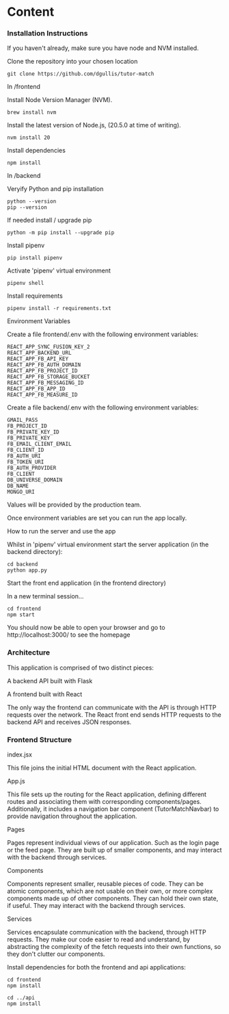 # Content

### Installation Instructions

If you haven't already, make sure you have node and NVM installed.

Clone the repository into your chosen location

`git clone https://github.com/dgullis/tutor-match
`

In /frontend

Install Node Version Manager (NVM).

`brew install nvm`

Install the latest version of Node.js, (20.5.0 at time of writing).

`nvm install 20`

Install dependencies

`npm install`

In /backend

Veryify Python and pip installation

```
python --version
pip --version
```

If needed install / upgrade pip

`python -m pip install --upgrade pip`

Install pipenv

`pip install pipenv`

Activate 'pipenv' virtual environment

`pipenv shell`

Install requirements

`pipenv install -r requirements.txt`

Environment Variables

Create a file frontend/.env with the following environment variables:

```
REACT_APP_SYNC_FUSION_KEY_2
REACT_APP_BACKEND_URL
REACT_APP_FB_API_KEY
REACT_APP_FB_AUTH_DOMAIN
REACT_APP_FB_PROJECT_ID
REACT_APP_FB_STORAGE_BUCKET
REACT_APP_FB_MESSAGING_ID
REACT_APP_FB_APP_ID
REACT_APP_FB_MEASURE_ID
```

Create a file backend/.env with the following environment variables:

```
GMAIL_PASS
FB_PROJECT_ID
FB_PRIVATE_KEY_ID
FB_PRIVATE_KEY
FB_EMAIL_CLIENT_EMAIL
FB_CLIENT_ID
FB_AUTH_URI
FB_TOKEN_URI
FB_AUTH_PROVIDER
FB_CLIENT
DB_UNIVERSE_DOMAIN
DB_NAME
MONGO_URI
```

Values will be provided by the production team.

Once environment variables are set you can run the app locally.

How to run the server and use the app

Whilst in 'pipenv' virtual environment start the server application (in the backend directory):

```
cd backend
python app.py
```

Start the front end application (in the frontend directory)

In a new terminal session...

```
cd frontend
npm start
```

You should now be able to open your browser and go to http://localhost:3000/ to see the homepage

### Architecture

This application is comprised of two distinct pieces:

A backend API built with Flask

A frontend built with React

The only way the frontend can communicate with the API is through HTTP requests over the network. The React front end sends HTTP requests to the backend API and receives JSON responses.

### Frontend Structure

index.jsx

This file joins the initial HTML document with the React application. 

App.js


This file sets up the routing for the React application, defining different routes and associating them with corresponding components/pages. Additionally, it includes a navigation bar component (TutorMatchNavbar) to provide navigation throughout the application.

Pages

Pages represent individual views of our application. Such as the login page or the feed page. They are built up of smaller components, and may interact with the backend through services.

Components

Components represent smaller, reusable pieces of code. They can be atomic components, which are not usable on their own, or more complex components made up of other components. They can hold their own state, if useful. They may interact with the backend through services.

Services

Services encapsulate communication with the backend, through HTTP requests. They make our code easier to read and understand, by abstracting the complexity of the fetch requests into their own functions, so they don't clutter our components.








Install dependencies for both the frontend and api applications:

```
cd frontend
npm install

cd ../api
npm install
```
